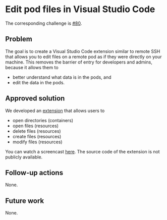 <!--
Fill in the WebIDs of the people below.
Leave this in comments!
It's possible to have multiple people per role.

Challenge/scenario creator:
  - https://id.inrupt.com/jeswr
Solution creator:
  - https://id.inrupt.com/jeswr
Report writer:
  - https://pieterheyvaert.com/#me
-->

# Edit pod files in Visual Studio Code

The corresponding challenge is [#80](https://github.com/SolidLabResearch/Challenges/issues/80).

## Problem

The goal is to create a Visual Studio Code extension similar to remote SSH that
allows you to edit files on a remote pod as if they were directly on your machine.
This removes the barrier of entry for developers and admins,
because it allows them to

- better understand what data is in the pods, and  
- edit the data in the pods.

## Approved solution

We developed an [extension](https://marketplace.visualstudio.com/items?itemName=jeswr.solidfs)
that allows users to

- open directories (containers)
- open files (resources)
- delete files (resources)
- create files (resources)
- modify files (resources)

You can watch a screencast [here](https://cloud.ilabt.imec.be/index.php/s/Ty2pNyqtmDn5Qsk).
The source code of the extension is not publicly available.

## Follow-up actions

None.

## Future work

None.
